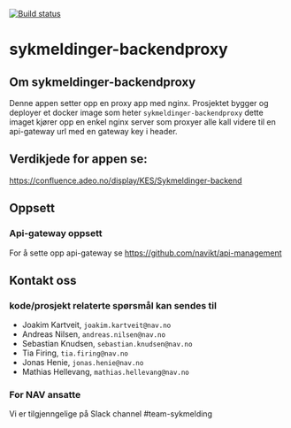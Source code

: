 [![Build status](https://github.com/navikt/sykmeldinger-backendproxy/workflows/Deploy%20to%20dev%20and%20prod/badge.svg)](https://github.com/navikt/sykmeldinger-backendproxy/workflows/Deploy%20to%20dev%20and%20prod/badge.svg)

# sykmeldinger-backendproxy

## Om sykmeldinger-backendproxy
Denne appen setter opp en proxy app med nginx. Prosjektet bygger og deployer et docker image som heter `sykmeldinger-backendproxy` dette
imaget kjører opp en enkel nginx server som proxyer alle kall videre til en api-gateway url med en gateway key i header.

## Verdikjede for appen se:
https://confluence.adeo.no/display/KES/Sykmeldinger-backend

## Oppsett
### Api-gateway oppsett
For å sette opp api-gateway se https://github.com/navikt/api-management

## Kontakt oss
### kode/prosjekt relaterte spørsmål kan sendes til 
* Joakim Kartveit, `joakim.kartveit@nav.no`
* Andreas Nilsen, `andreas.nilsen@nav.no`
* Sebastian Knudsen, `sebastian.knudsen@nav.no`
* Tia Firing, `tia.firing@nav.no`
* Jonas Henie, `jonas.henie@nav.no`
* Mathias Hellevang, `mathias.hellevang@nav.no`

### For NAV ansatte
Vi er tilgjenngelige på Slack channel #team-sykmelding